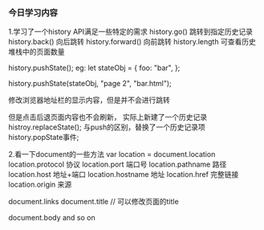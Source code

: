 ### 今日学习内容

1.学习了一个history API满足一些特定的需求
history.go() 跳转到指定历史记录
history.back() 向后跳转
history.forward()  向前跳转
history.length 可查看历史堆栈中的页面数量


history.pushState();
eg: let stateObj = {
    foo: "bar",
};

history.pushState(stateObj, "page 2", "bar.html");

修改浏览器地址栏的显示内容，但是并不会进行跳转


但是点击后退页面内容也不会刷新，
实际上新建了一个历史记录
histroy.replaceState();
与push的区别，替换了一个历史记录项
history.popState事件;

2.看一下document的一些方法
var location = document.location
 location.protocol 协议
 location.port 端口号
 location.pathname 路径
 location.host 地址+端口
 location.hostname 地址
 location.href 完整链接
 location.origin 来源


 document.links
 document.title  // 可以修改页面的title

 document.body and so on 